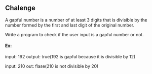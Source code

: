 ## Chalenge

A gapful number is a number of at least 3 digits that is divisible by the number formed by the first and last digit of the original number. 

Write a program to check if the user input is a gapful number or not.

#### Ex: 
input: 192
output: true(192 is gapful because it is divisible by 12)

input: 210
out: flase(210 is not divisible by 20)